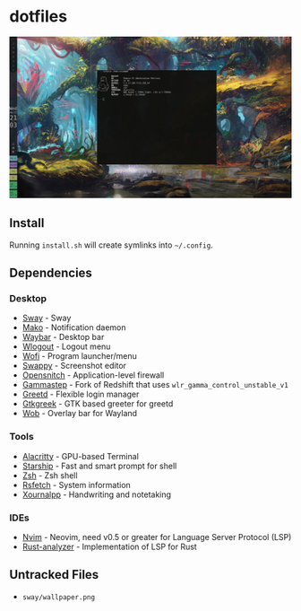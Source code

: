 # dotfiles

![](screenshot.jpg)

## Install

Running `install.sh` will create symlinks into `~/.config`.

## Dependencies

### Desktop
- [Sway](https://github.com/swaywm/sway) - Sway
- [Mako](https://github.com/emersion/mako) - Notification daemon
- [Waybar](https://github.com/Alexays/Waybar) - Desktop bar
- [Wlogout](https://github.com/ArtsyMacaw/wlogout) - Logout menu
- [Wofi](https://hg.sr.ht/~scoopta/wofi) - Program launcher/menu
- [Swappy](https://github.com/jtheoof/swappy) - Screenshot editor
- [Opensnitch](https://github.com/evilsocket/opensnitch) - Application-level firewall
- [Gammastep](https://gitlab.com/chinstrap/gammastep) - Fork of Redshift that uses `wlr_gamma_control_unstable_v1`
- [Greetd](https://git.sr.ht/~kennylevinsen/greetd) - Flexible login manager
- [Gtkgreek](https://git.sr.ht/~kennylevinsen/gtkgreet) - GTK based greeter for greetd
- [Wob](https://github.com/francma/wob) - Overlay bar for Wayland

### Tools
- [Alacritty](https://github.com/alacritty/alacritty) - GPU-based Terminal
- [Starship](https://github.com/starship/starship) - Fast and smart prompt for shell
- [Zsh](https://www.zsh.org/) - Zsh shell
- [Rsfetch](https://github.com/Phate6660/rsfetch) - System information
- [Xournalpp](https://github.com/xournalpp/xournalpp) - Handwriting and notetaking

### IDEs
- [Nvim](https://github.com/neovim/neovim) - Neovim, need v0.5 or greater for Language Server Protocol (LSP)
- [Rust-analyzer](https://rust-analyzer.github.io/manual.html#rust-analyzer-language-server-binary) - Implementation of LSP for Rust

## Untracked Files

- `sway/wallpaper.png`
